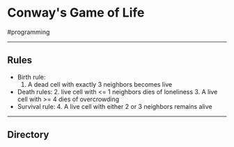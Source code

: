 # Conway's Game of Life
#programming 

---

## Rules

- Birth rule:
	1. A dead cell with exactly 3 neighbors becomes live
- Death rules: 
	2. live cell with <= 1 neighbors dies of loneliness
	3. A live cell with >= 4 dies of overcrowding
- Survival rule:
	4. A live cell with either 2 or 3 neighbors remains alive

---

## Directory
